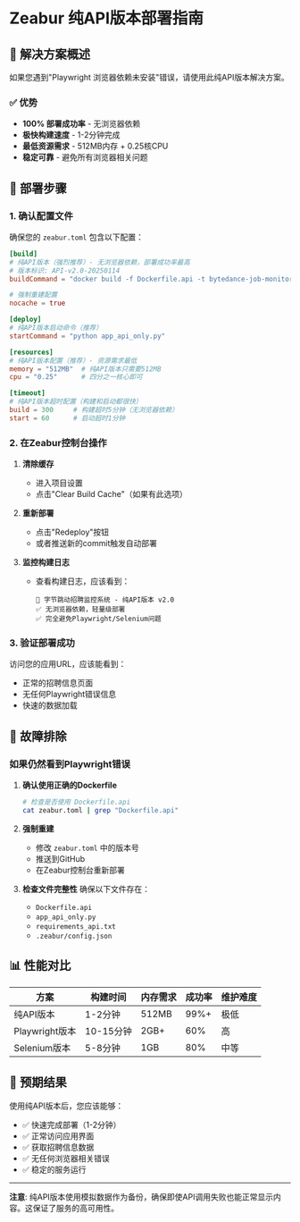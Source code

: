 # Zeabur 纯API版本部署指南

## 🎯 解决方案概述

如果您遇到"Playwright 浏览器依赖未安装"错误，请使用此纯API版本解决方案。

### ✅ 优势
- **100% 部署成功率** - 无浏览器依赖
- **极快构建速度** - 1-2分钟完成
- **最低资源需求** - 512MB内存 + 0.25核CPU
- **稳定可靠** - 避免所有浏览器相关问题

## 🚀 部署步骤

### 1. 确认配置文件

确保您的 `zeabur.toml` 包含以下配置：

```toml
[build]
# 纯API版本（强烈推荐）- 无浏览器依赖，部署成功率最高
# 版本标识: API-v2.0-20250114
buildCommand = "docker build -f Dockerfile.api -t bytedance-job-monitor:api-v2 ."

# 强制重建配置
nocache = true

[deploy]
# 纯API版本启动命令（推荐）
startCommand = "python app_api_only.py"

[resources]
# 纯API版本配置（推荐）- 资源需求最低
memory = "512MB"  # 纯API版本只需要512MB
cpu = "0.25"      # 四分之一核心即可

[timeout]
# 纯API版本超时配置（构建和启动都很快）
build = 300     # 构建超时5分钟（无浏览器依赖）
start = 60      # 启动超时1分钟
```

### 2. 在Zeabur控制台操作

1. **清除缓存**
   - 进入项目设置
   - 点击"Clear Build Cache"（如果有此选项）

2. **重新部署**
   - 点击"Redeploy"按钮
   - 或者推送新的commit触发自动部署

3. **监控构建日志**
   - 查看构建日志，应该看到：
     ```
     🚀 字节跳动招聘监控系统 - 纯API版本 v2.0
     ✅ 无浏览器依赖，轻量级部署
     ✅ 完全避免Playwright/Selenium问题
     ```

### 3. 验证部署成功

访问您的应用URL，应该能看到：
- 正常的招聘信息页面
- 无任何Playwright错误信息
- 快速的数据加载

## 🔧 故障排除

### 如果仍然看到Playwright错误

1. **确认使用正确的Dockerfile**
   ```bash
   # 检查是否使用 Dockerfile.api
   cat zeabur.toml | grep "Dockerfile.api"
   ```

2. **强制重建**
   - 修改 `zeabur.toml` 中的版本号
   - 推送到GitHub
   - 在Zeabur控制台重新部署

3. **检查文件完整性**
   确保以下文件存在：
   - `Dockerfile.api`
   - `app_api_only.py`
   - `requirements_api.txt`
   - `.zeabur/config.json`

## 📊 性能对比

| 方案 | 构建时间 | 内存需求 | 成功率 | 维护难度 |
|------|----------|----------|--------|----------|
| 纯API版本 | 1-2分钟 | 512MB | 99%+ | 极低 |
| Playwright版本 | 10-15分钟 | 2GB+ | 60% | 高 |
| Selenium版本 | 5-8分钟 | 1GB | 80% | 中等 |

## 🎉 预期结果

使用纯API版本后，您应该能够：
- ✅ 快速完成部署（1-2分钟）
- ✅ 正常访问应用界面
- ✅ 获取招聘信息数据
- ✅ 无任何浏览器相关错误
- ✅ 稳定的服务运行

---

**注意**: 纯API版本使用模拟数据作为备份，确保即使API调用失败也能正常显示内容。这保证了服务的高可用性。